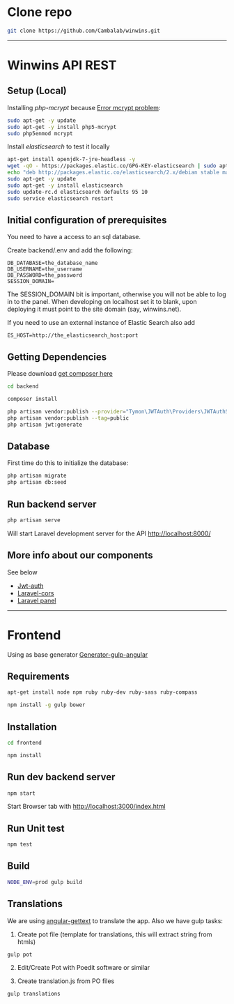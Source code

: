 # Clone repo

```sh
git clone https://github.com/Cambalab/winwins.git
```

---

# Winwins API REST

## Setup (Local)

Installing *php-mcrypt* because [Error mcrypt problem](https://laracasts.com/discuss/channels/general-discussion/laravel5-new-install-mcrypt-rijndael-128-notice):

```sh
sudo apt-get -y update
sudo apt-get -y install php5-mcrypt
sudo php5enmod mcrypt
```

Install *elasticsearch* to test it locally

```sh
apt-get install openjdk-7-jre-headless -y
wget -qO - https://packages.elastic.co/GPG-KEY-elasticsearch | sudo apt-key add -
echo "deb http://packages.elastic.co/elasticsearch/2.x/debian stable main" | sudo tee -a /etc/apt/sources.list.d/elasticsearch-2.x.list
sudo apt-get -y update
sudo apt-get -y install elasticsearch
sudo update-rc.d elasticsearch defaults 95 10
sudo service elasticsearch restart
```

## Initial configuration of prerequisites

You need to have a access to an sql database.

Create backend/.env and add the following:

    DB_DATABASE=the_database_name
    DB_USERNAME=the_username
    DB_PASSWORD=the_password
    SESSION_DOMAIN=

The SESSION_DOMAIN bit is important, otherwise you will not be able to log in to the panel.
When developing on localhost set it to blank, upon deploying it must point to the site domain (say, winwins.net).


If you need to use an external instance of Elastic Search also add

    ES_HOST=http://the_elasticsearch_host:port


## Getting Dependencies

Please download [get composer here](http://getcomposer.org/download/)

```sh
cd backend

composer install

php artisan vendor:publish --provider="Tymon\JWTAuth\Providers\JWTAuthServiceProvider"
php artisan vendor:publish --tag=public
php artisan jwt:generate
```

## Database

First time do this to initialize the database:

```sh
php artisan migrate
php artisan db:seed
```

## Run backend server

```sh
php artisan serve
```

Will start Laravel development server for the API [http://localhost:8000/](http://localhost:8000/)

## More info about our components

See below

- [Jwt-auth](https://github.com/tymondesigns/jwt-auth)
- [Laravel-cors](https://github.com/barryvdh/laravel-cors)
- [Laravel panel](http://laravelpanel.com/)

---

# Frontend

Using as base generator [Generator-gulp-angular](https://github.com/Swiip/generator-gulp-angular)

## Requirements

```sh
apt-get install node npm ruby ruby-dev ruby-sass ruby-compass

npm install -g gulp bower
```

## Installation
```sh
cd frontend

npm install

```

## Run dev backend server
```sh
npm start
```

Start Browser tab with [http://localhost:3000/index.html](http://localhost:3000/index.html)

## Run Unit test
```sh
npm test
```

## Build
```sh
NODE_ENV=prod gulp build
```

## Translations

We are using [angular-gettext](https://angular-gettext.rocketeer.be/) to translate the app.
Also we have gulp tasks:

1. Create pot file (template for translations, this will extract string from htmls)
```sh
gulp pot
```

2. Edit/Create Pot with Poedit software or similar

3. Create translation.js from PO files
```sh
gulp translations
```
